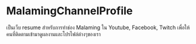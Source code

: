 # MalamingChannelProfile
เป็นเว็บ resume สำหรับการทำช่อง Malaming ใน Youtube, Facebook, Twitch เพื่อให้คนที่ติดตามเข้ามาดูผลงานและโปรไฟล์ต่างๆของเรา
